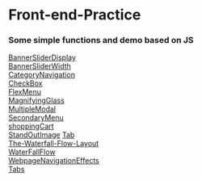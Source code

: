 # Front-end-Practice
### Some simple functions and demo based on JS<br>
[BannerSliderDisplay](https://jiaqd1203.github.io/Front-end-Practice/Banner-Slider/Banner-Slider-Display.html)<br>
[BannerSliderWidth](https://jiaqd1203.github.io/Front-end-Practice/Banner-Slider/Banner-Slider-Width.html)<br>
[CategoryNavigation](https://jiaqd1203.github.io/Front-end-Practice/CategoryNavigation/CategoryNavigation.html)<br>
[CheckBox](https://jiaqd1203.github.io/Front-end-Practice/checkBox/checkBox.html)<br>
[FlexMenu](https://jiaqd1203.github.io/Front-end-Practice/FlexMenu/FlexMenuJS.html)<br>
[MagnifyingGlass](https://jiaqd1203.github.io/Front-end-Practice/MagnifyingGlass/Magnifying.html)<br>
[MultipleModal](https://jiaqd1203.github.io/Front-end-Practice/MultipleModal/index.html)<br>
[SecondaryMenu](https://jiaqd1203.github.io/Front-end-Practice/SecondaryMenu/SecondaryMenu.html)<br>
[shoppingCart](https://jiaqd1203.github.io/Front-end-Practice/shoppingCart/shoppingCart.html)<br>
[StandOutImage](https://jiaqd1203.github.io/Front-end-Practice/StandOutImage/index.html)
[Tab](https://jiaqd1203.github.io/Front-end-Practice/Tabs/Tab-Auto.html)<br>
[The-Waterfall-Flow-Layout](https://jiaqd1203.github.io/Front-end-Practice/The-Waterfall-Flow-Layout/Waterfall-js.html)<br>
[WaterFallFlow](https://jiaqd1203.github.io/Front-end-Practice/The-Waterfall-Flow-Layout/Waterfall-jq.html/Waterfall-jq.html)<br>
[WebpageNavigationEffects](https://jiaqd1203.github.io/Front-end-Practice/Webpage-Navigation-Effects/Navigation-Effects-js.html)<br>
[Tabs](https://jiaqd1203.github.io/Front-end-Practice/Tabs/Tab-Auto.html)
<!-- [RippleMenu](https://jiaqd1203.github.io/Front-end-Practice/RippleMenu/rippleMenu.html) -->





